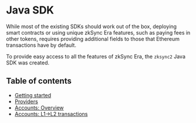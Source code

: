 # Java SDK

While most of the existing SDKs should work out of the box, deploying smart contracts or using unique zkSync Era features, such as paying fees in other tokens, requires providing additional fields to those that Ethereum transactions have by default.

To provide easy access to all the features of zkSync Era, the `zksync2` Java SDK was created.

## Table of contents

- [Getting started](./getting-started.md)
- [Providers](./providers.md)
- [Accounts: Overview](./accounts.md)
- [Accounts: L1->L2 transactions](./accounts-l1-l2.md)
